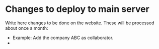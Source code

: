 # Changes to deploy to main server

Write here changes to be done on the website. These will be processed about once a month:

- Example: Add the company ABC as collaborator.
- 